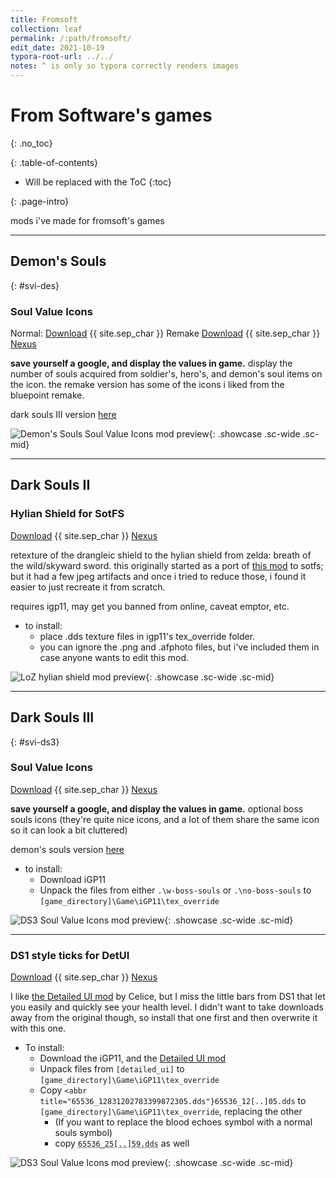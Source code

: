 ```yaml
---
title: Fromsoft
collection: leaf
permalink: /:path/fromsoft/
edit_date: 2021-10-19
typora-root-url: ../../
notes: ^ is only so typora correctly renders images
---
```


# From Software's games
{: .no_toc}

<div class="contents-intro-container" markdown="1">

{: .table-of-contents}

* Will be replaced with the ToC
{:toc}

{: .page-intro}

mods i've made for fromsoft's games

</div>

---

## Demon's Souls

{: #svi-des}

### Soul Value Icons

Normal: [Download](/assets/zips/games/mods/des/soul-values.7z) {{ site.sep_char }} Remake [Download](/assets/zips/games/mods/des/soul-values-remake.7z) {{ site.sep_char }}  [Nexus](https://www.nexusmods.com/demonssouls/mods/51)

**save yourself a google, and display the values in game.** display the number of souls acquired from soldier's, hero's, and demon's soul items on the icon. the remake version has some of the icons i liked from the bluepoint remake.

dark souls III version [here](#svi-ds3)

![Demon's Souls Soul Value Icons mod preview](https://staticdelivery.nexusmods.com/mods/2952/images/51/51-1629380579-218465990.png){: .showcase .sc-wide .sc-mid}

---

## Dark Souls II

### Hylian Shield for SotFS

[Download](/assets/zips/games/mods/ds2/hylian-shield-sotfs.7z) {{ site.sep_char }}  [Nexus](https://www.nexusmods.com/darksouls2/mods/967)

retexture of the drangleic  shield to the hylian shield from zelda: breath of the wild/skyward  sword. this originally started as a port of [this mod](https://www.nexusmods.com/darksouls2/mods/227) to sotfs; but it had a few jpeg artifacts and once i tried to reduce those, i found it easier to just recreate it from scratch.

requires igp11, may get you banned from online, caveat emptor, etc.

* to install:
	* place .dds texture files in igp11's tex_override folder.
	* you can ignore the .png and .afphoto files, but i've included them in case anyone wants to edit this mod.

![LoZ hylian shield mod preview](https://staticdelivery.nexusmods.com/mods/482/images/967/967-1620957422-1177216556.jpeg){: .showcase .sc-wide .sc-mid}

---

## Dark Souls III

{: #svi-ds3}

### Soul Value Icons

[Download](/assets/zips/games/mods/ds3/soul-values.7z) {{ site.sep_char }}  [Nexus](https://www.nexusmods.com/darksouls3/mods/1022)

**save yourself a google, and display the values in game.** optional boss souls icons (they're quite nice icons, and a lot of them share the same icon so it can look a bit cluttered)

demon's souls version [here](#svi-des)

* to install:
	* Download iGP11
	* Unpack the files from either `.\w-boss-souls` or `.\no-boss-souls` to `[game_directory]\Game\iGP11\tex_override`

![DS3 Soul Value Icons mod preview](https://staticdelivery.nexusmods.com/mods/1392/images/1022/1022-1628869927-1062801881.jpeg){: .showcase .sc-wide .sc-mid}

---

### DS1 style ticks for DetUI

[Download](/assets/zips/games/mods/ds3/detailed-ui-w-ticks.7z) {{ site.sep_char }}  [Nexus](https://www.nexusmods.com/darksouls3/mods/1015)

I like [the Detailed UI mod](https://www.nexusmods.com/darksouls3/mods/91) by Celice, but﻿ I miss the little bars from DS1 that let you easily and quickly see your health level. I didn't want to take downloads away from the original though, so install that one first and then overwrite it  with this one.

* To install:
	* Download the iGP11, and the [Detailed UI mod](https://www.nexusmods.com/darksouls3/mods/91)
	* Unpack files from `[detailed_ui]` to `[game_directory]\Game\iGP11\tex_override`
	* Copy <code><abbr title="65536_12831202783399872305.dds"}65536_12[..]05.dds</abbr></code> to `[game_directory]\Game\iGP11\tex_override`, replacing the other
		* (If you want to replace the blood echoes symbol with a normal souls symbol)
		* copy <code><abbr title="65536_2579900381049114659.dds">65536_25[..]59.dds</abbr></code>  as well

<!-- html is to allow title (tooltip) property in code element -->

![DS3 Soul Value Icons mod preview](https://staticdelivery.nexusmods.com/mods/1392/images/1015/1015-1628547210-1550448456.png){: .showcase .sc-wide .sc-mid}

